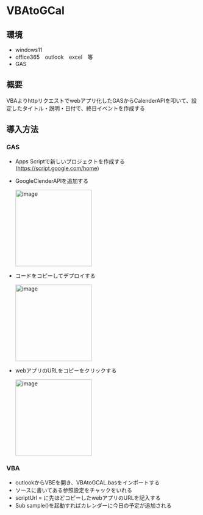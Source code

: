 
# VBAtoGCal

## 環境
* windows11
* office365　outlook　excel　等
* GAS

## 概要
VBAよりhttpリクエストでwebアプリ化したGASからCalenderAPIを叩いて、設定したタイトル・説明・日付で、終日イベントを作成する

## 導入方法
### GAS
* Apps Scriptで新しいプロジェクトを作成する(https://script.google.com/home)
* GoogleClenderAPIを追加する

  <img width="200" alt="image" src="https://github.com/kuma6082/VBAtoGCal/assets/89393398/767779ca-23b7-4466-ad32-654fcd16c81a">

* コードをコピーしてデプロイする
  
  <img width="200" alt="image" src="https://github.com/kuma6082/VBAtoGCal/assets/89393398/810919e5-d77b-48cd-812e-8eaedb2b8830">

* webアプリのURLをコピーをクリックする
  
  <img width="200" alt="image" src="https://github.com/kuma6082/VBAtoGCal/assets/89393398/88c91803-83a5-4aef-87b9-c2e210395c42">

### VBA

* outlookからVBEを開き、VBAtoGCAL.basをインポートする
* ソースに書いてある参照設定をチャックをいれる
* scriptUrl = に先ほどコピーしたwebアプリのURLを記入する
* Sub sample()を起動すればカレンダーに今日の予定が追加される





